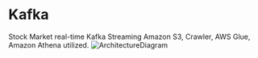 # Kafka
Stock Market real-time Kafka Streaming
Amazon S3, Crawler, AWS Glue, Amazon Athena utilized.
![ArchitectureDiagram](https://user-images.githubusercontent.com/35755621/221288076-97d199a0-85bf-4b18-9b7c-1f60b6882fae.jpg)
